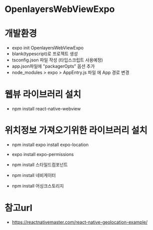 # OpenlayersWebViewExpo

# 개발환경
* expo init OpenlayersWebViewExpo
* blank(typescript)로 프로젝트 생성
* tsconfig.json 파일 작성 (타입스크립트 사용예정)
* app.json파일에 "packagerOpts" 옵션 추가 
* node_modules > expo > AppEntry.js 파일 에 App 경로 변경

# 웹뷰 라이브러리 설치
* npm install react-native-webview

# 위치정보 가져오기위한 라이브러리 설치
* npm install expo install expo-location
* expo install expo-permissions

* npm install 스타일드컴포넌트
* npm install 네비게이터
* npm install 어싱크스토리지

# 참고url
* https://reactnativemaster.com/react-native-geolocation-example/
    
